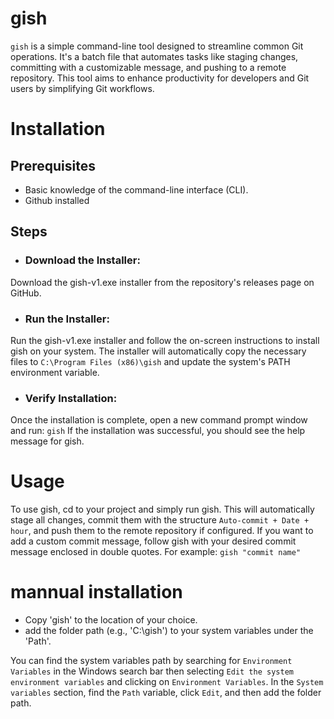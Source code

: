 # gish
`gish` is a simple command-line tool designed to streamline common Git operations. It's a batch file that automates tasks like staging changes, committing with a customizable message, and pushing to a remote repository. This tool aims to enhance productivity for developers and Git users by simplifying Git workflows.



# Installation

## Prerequisites
* Basic knowledge of the command-line interface (CLI).
* Github installed


## Steps

* ### Download the Installer:
Download the gish-v1.exe installer from the repository's releases page on GitHub.

* ### Run the Installer:
Run the gish-v1.exe installer and follow the on-screen instructions to install gish on your system. The installer will automatically copy the necessary files to `C:\Program Files (x86)\gish` and update the system's PATH environment variable.

* ### Verify Installation:
Once the installation is complete, open a new command prompt window and run:
```gish```
If the installation was successful, you should see the help message for gish.

# Usage
To use gish, cd to your project and simply run gish. This will automatically stage all changes, commit them with the structure
`Auto-commit + Date + hour`, and push them to the remote repository if configured.
If you want to add a custom commit message, follow gish with your desired commit message enclosed in double quotes. For example:
```gish "commit name"```


# mannual installation

- Copy 'gish' to the location of your choice.
- add the folder path (e.g., 'C:\gish') to your system variables under the 'Path'.

You can find the system variables path by searching for `Environment Variables` in the Windows search bar
then selecting `Edit the system environment variables` and clicking on `Environment Variables`.
In the `System variables` section, find the `Path` variable, click `Edit`, and then add the folder path.
